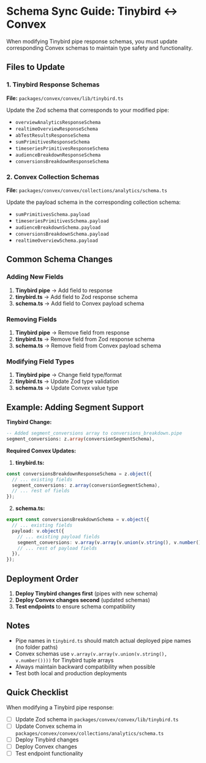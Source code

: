# Schema Sync Guide: Tinybird ↔ Convex

When modifying Tinybird pipe response schemas, you must update corresponding Convex schemas to maintain type safety and functionality.

## Files to Update

### 1. Tinybird Response Schemas
**File:** `packages/convex/convex/lib/tinybird.ts`

Update the Zod schema that corresponds to your modified pipe:
- `overviewAnalyticsResponseSchema`
- `realtimeOverviewResponseSchema`
- `abTestResultsResponseSchema`
- `sumPrimitivesResponseSchema`
- `timeseriesPrimitivesResponseSchema`
- `audienceBreakdownResponseSchema`
- `conversionsBreakdownResponseSchema`

### 2. Convex Collection Schemas
**File:** `packages/convex/convex/collections/analytics/schema.ts`

Update the payload schema in the corresponding collection schema:
- `sumPrimitivesSchema.payload`
- `timeseriesPrimitivesSchema.payload`
- `audienceBreakdownSchema.payload`
- `conversionsBreakdownSchema.payload`
- `realtimeOverviewSchema.payload`

## Common Schema Changes

### Adding New Fields
1. **Tinybird pipe** → Add field to response
2. **tinybird.ts** → Add field to Zod response schema
3. **schema.ts** → Add field to Convex payload schema

### Removing Fields
1. **Tinybird pipe** → Remove field from response
2. **tinybird.ts** → Remove field from Zod response schema
3. **schema.ts** → Remove field from Convex payload schema

### Modifying Field Types
1. **Tinybird pipe** → Change field type/format
2. **tinybird.ts** → Update Zod type validation
3. **schema.ts** → Update Convex value type

## Example: Adding Segment Support

**Tinybird Change:**
```sql
-- Added segment_conversions array to conversions_breakdown.pipe
segment_conversions: z.array(conversionSegmentSchema),
```

**Required Convex Updates:**

1. **tinybird.ts:**
```typescript
const conversionsBreakdownResponseSchema = z.object({
  // ... existing fields
  segment_conversions: z.array(conversionSegmentSchema),
  // ... rest of fields
});
```

2. **schema.ts:**
```typescript
export const conversionsBreakdownSchema = v.object({
  // ... existing fields
  payload: v.object({
    // ... existing payload fields
    segment_conversions: v.array(v.array(v.union(v.string(), v.number()))),
    // ... rest of payload fields
  }),
});
```

## Deployment Order

1. **Deploy Tinybird changes first** (pipes with new schema)
2. **Deploy Convex changes second** (updated schemas)
3. **Test endpoints** to ensure schema compatibility

## Notes

- Pipe names in `tinybird.ts` should match actual deployed pipe names (no folder paths)
- Convex schemas use `v.array(v.array(v.union(v.string(), v.number())))` for Tinybird tuple arrays
- Always maintain backward compatibility when possible
- Test both local and production deployments

## Quick Checklist

When modifying a Tinybird pipe response:

- [ ] Update Zod schema in `packages/convex/convex/lib/tinybird.ts`
- [ ] Update Convex schema in `packages/convex/convex/collections/analytics/schema.ts`
- [ ] Deploy Tinybird changes
- [ ] Deploy Convex changes
- [ ] Test endpoint functionality